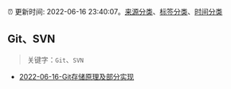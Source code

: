 :alarm_clock: 更新时间: 2022-06-16 23:40:07。[来源分类](../README.md)、[标签分类](../TAGS.md)、[时间分类](../TIMELINE.md)

## Git、SVN


> 关键字：`Git`、`SVN`



- [2022-06-16-Git存储原理及部分实现](https://toutiao.io/k/ztcw9lm) 